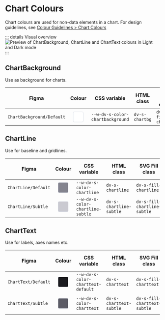 # Chart Colours

Chart colours are used for non-data elements in a chart. For design guidelines, see [Colour Guidelines > Chart Colours](/foundations/data-visualization/color/chart-colors)

::: details Visual overview
![Preview of ChartBackground, ChartLine and ChartText colours in Light and Dark mode](/foundations/dataviz/token-overview-chart.png)
:::


## ChartBackground

Use as background for charts.

| Figma | Colour | CSS variable | HTML class | SVG Fill class| SVG Stroke class |
| ----- | :----: | ------------ | ---------- | ------------- | ---------------- | 
| `ChartBackground/Default` | <span style="display: inline-block; width: 32px; height: 32px; background-color: #ffffff; border: 1px solid #D4D9E3; border-radius: 4px;"></span> | `--w-dv-s-color-chartbackground` | `dv-s-chartbg` | `dv-s-fill-chartbg` | `dv-s-stroke-chartbg` |


## ChartLine

Use for baseline and gridlines.

| Figma | Colour | CSS variable | HTML class | SVG Fill class| SVG Stroke class |
| ----- | :----: | ------------ | ---------- | ------------- | ---------------- | 
| `ChartLine/Default` | <span style="display: inline-block; width: 32px; height: 32px; background-color: #84848f; border: 1px solid #D4D9E3; border-radius: 4px;"></span> | `--w-dv-s-color-chartline` | `dv-s-chartline` | `dv-s-fill-chartline` | `dv-s-stroke-chartline` |
| `ChartLine/Subtle` | <span style="display: inline-block; width: 32px; height: 32px; background-color: #cacad1; border: 1px solid #D4D9E3; border-radius: 4px;"></span> | `--w-dv-s-color-chartline-subtle` | `dv-s-chartline-subtle` | `dv-s-fill-chartline-subtle` | `dv-s-stroke-chartline-subtle` |

## ChartText

Use for labels, axes names etc.

| Figma | Colour | CSS variable | HTML class | SVG Fill class| SVG Stroke class |
| ----- | :----: | ------------ | ---------- | ------------- | ---------------- | 
| `ChartText/Default` | <span style="display: inline-block; width: 32px; height: 32px; background-color: #1b1b1f; border: 1px solid #D4D9E3; border-radius: 4px;"></span> | `--w-dv-s-color-charttext-default` | `dv-s-charttext` | `dv-s-fill-charttext` | `dv-s-stroke-charttext` |
| `ChartText/Subtle` | <span style="display: inline-block; width: 32px; height: 32px; background-color: #5c5c66; border: 1px solid #D4D9E3; border-radius: 4px;"></span> | `--w-dv-s-color-charttext` | `dv-s-charttext-subtle` | `dv-s-fill-charttext-subtle` | `dv-s-stroke-charttext-subtle` |

